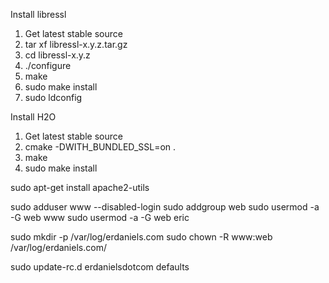 Install libressl
1. Get latest stable source
2. tar xf libressl-x.y.z.tar.gz
3. cd libressl-x.y.z
4. ./configure
5. make
6. sudo make install
7. sudo ldconfig

Install H2O
1. Get latest stable source
2. cmake -DWITH_BUNDLED_SSL=on .
3. make
4. sudo make install

sudo apt-get install apache2-utils

sudo adduser www --disabled-login
sudo addgroup web
sudo usermod -a -G web www
sudo usermod -a -G web eric

sudo mkdir -p /var/log/erdaniels.com
sudo chown -R www:web /var/log/erdaniels.com/

sudo update-rc.d erdanielsdotcom defaults